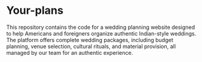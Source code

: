 # Your-plans
This repository contains the code for a wedding planning website designed to help Americans and foreigners organize authentic Indian-style weddings. The platform offers complete wedding packages, including budget planning, venue selection, cultural rituals, and material provision, all managed by our team for an authentic experience.
